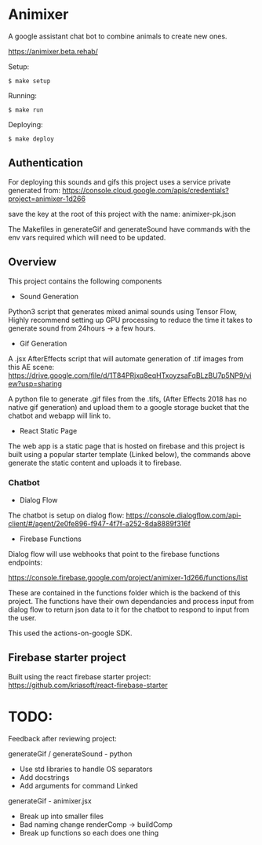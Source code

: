 # Animixer

A google assistant chat bot to combine animals to create new ones.

https://animixer.beta.rehab/

Setup:

```
$ make setup
```
Running:
```
$ make run
```
Deploying:
```
$ make deploy
```

## Authentication

For deploying this sounds and gifs this project uses a service private generated from:
https://console.cloud.google.com/apis/credentials?project=animixer-1d266

save the key at the root of this project with the name:
animixer-pk.json

The Makefiles in generateGif and generateSound have commands with the env vars required which will need to be updated.


## Overview

This project contains the following components

- Sound Generation

Python3 script that generates mixed animal sounds using Tensor Flow, Highly recommend
setting up GPU processing to reduce the time it takes to generate sound from 24hours ->
a few hours.

- Gif Generation

A .jsx AfterEffects script that will automate generation of .tif images from this AE
scene: https://drive.google.com/file/d/1T84PRjxq8eqHTxoyzsaFqBLzBU7p5NP9/view?usp=sharing

A python file to generate .gif files from the .tifs, (After Effects 2018 has no native gif generation) and upload them to a google storage bucket that the chatbot and webapp will
link to.

- React Static Page

The web app is a static page that is hosted on firebase and this project is built using a
popular starter template (Linked below), the commands above generate the static content and uploads it to
firebase.

### Chatbot

- Dialog Flow

The chatbot is setup on dialog flow:
https://console.dialogflow.com/api-client/#/agent/2e0fe896-f947-4f7f-a252-8da8889f316f

- Firebase Functions

Dialog flow will use webhooks that point to the firebase functions endpoints:

https://console.firebase.google.com/project/animixer-1d266/functions/list

These are contained in the functions folder which is the backend of this project. The
functions have their own dependancies and process input from dialog flow to return json
data to it for the chatbot to respond to input from the user.

This used the actions-on-google SDK.

## Firebase starter project

Built using the react firebase starter project: https://github.com/kriasoft/react-firebase-starter

# TODO:

Feedback after reviewing project:

generateGif / generateSound - python

- Use std libraries to handle OS separators
- Add docstrings
- Add arguments for command Linked

generateGif - animixer.jsx

- Break up into smaller files
- Bad naming change renderComp -> buildComp
- Break up functions so each does one thing
